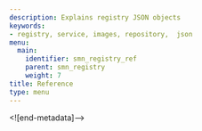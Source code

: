 ```yaml
---
description: Explains registry JSON objects
keywords:
- registry, service, images, repository,  json
menu:
  main:
    identifier: smn_registry_ref
    parent: smn_registry
    weight: 7
title: Reference
type: menu
---
```


<![end-metadata]-->

